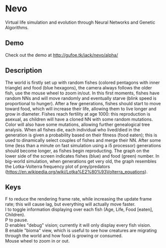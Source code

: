 # Nevo
Virtual life simulation and evolution through Neural Networks and Genetic Algorithms.

## Demo
Check out the demo at http://gufoe.tk/jack/nevo/alpha/

## Description
The world is firstly set up with random fishes (colored pentagons with inner triangle) and food (blue hexagons), the camera always follows the older fish, use the mouse wheel to zoom in/out.
In this first moments, fishes have random NNs and will move randomly and eventually starve (blink speed is proportional to hunger).
After a few generations, fishes should start to move toward food, which will increase their life, allowing them to live longer and grow in diameter.
Fishes reach fertility at age 1000: this reproduction is asexual, as children will have a cloned NN with some random mutations. Color will also have some mutations, allowing further genealogical tree analysis.
When all fishes die, each individual who lived/died in the generation is given a probability based on their fitness (food eaten); this is used to dinamically select couples of fishes and merge their NN.
After some time (less than a minute on fast simulation using a i5 processor) generations should become longer, as fishes begin reproducting.
The graph on the lower side of the screen indicates fishes (blue) and food (green) number. In big-world simulation, when generations get very old, the graph resembles the Lotka-Volterra frequency plot of prey/predators (https://en.wikipedia.org/wiki/Lotka%E2%80%93Volterra_equations).

## Keys
F to reduce the rendering frame rate, while increasing the update frame rate; this will cause lag, but everything will actually move faster.<br>
I to toggle information displaying over each fish (Age, Life, Food [eaten], Children).<br>
P to pause.<br>
D enables "debug" vision; currently it will only display every fish vision.<br>
B enable "bioma" view, which is useful to see how creatures are migrating through the world and how food is growing or consumed.<br>
Mouse wheel to zoom in or out.<br>

